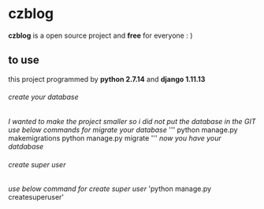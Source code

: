 # czblog

**czblog** is a open source project and **free** for everyone : )

## to use

this project programmed by **python 2.7.14** and **django 1.11.13**
###### create your database
*I wanted to make the project smaller so i did not put the database in the GIT*
*use below commands for migrate your database*
'''
python manage.py makemigrations
python manage.py migrate
'''
*now you have your datdabase*
###### create super user
*use below command for create super user*
'python manage.py createsuperuser'


